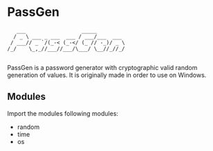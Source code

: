 # PassGen
````
   ___                  _____         
  / _ \ ___ _ ___  ___ / ___/___  ___ 
 / ___// _ `/(_-< (_-</ (_ // -_)/ _ \
/_/    \_,_//___//___/\___/ \__//_//_/
                                      
````
PassGen is a password generator with cryptographic valid random generation of values. It is originally made in order to use on Windows.

## Modules
Import the modules following modules: <br>
- random
- time
- os
